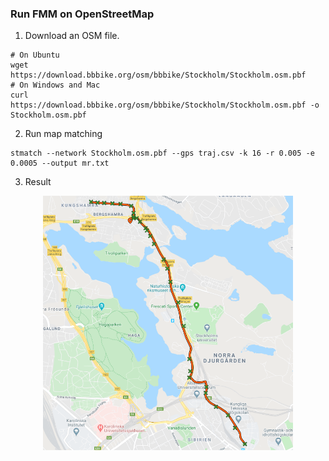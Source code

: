 ### Run FMM on OpenStreetMap

1. Download an OSM file.

```
# On Ubuntu
wget https://download.bbbike.org/osm/bbbike/Stockholm/Stockholm.osm.pbf
# On Windows and Mac
curl https://download.bbbike.org/osm/bbbike/Stockholm/Stockholm.osm.pbf -o Stockholm.osm.pbf
```

2. Run map matching

```
stmatch --network Stockholm.osm.pbf --gps traj.csv -k 16 -r 0.005 -e 0.0005 --output mr.txt
```

3. Result

<div align="center">
  <img src="result.png" width="400">
</div>
